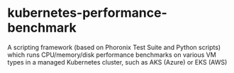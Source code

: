 # kubernetes-performance-benchmark
A scripting framework (based on Phoronix Test Suite and Python scripts) which runs CPU/memory/disk performance benchmarks on various VM types in a managed Kubernetes cluster, such as AKS (Azure) or EKS (AWS)

